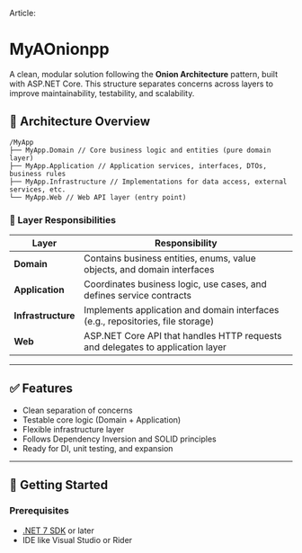 Article:

# MyAOnionpp

A clean, modular solution following the **Onion Architecture** pattern, built with ASP.NET Core. This structure separates concerns across layers to improve maintainability, testability, and scalability.

## 🧅 Architecture Overview

```
/MyApp
├── MyApp.Domain // Core business logic and entities (pure domain layer)
├── MyApp.Application // Application services, interfaces, DTOs, business rules
├── MyApp.Infrastructure // Implementations for data access, external services, etc.
└── MyApp.Web // Web API layer (entry point)
```


### 🔁 Layer Responsibilities

| Layer              | Responsibility                                                                 |
|-------------------|----------------------------------------------------------------------------------|
| **Domain**         | Contains business entities, enums, value objects, and domain interfaces         |
| **Application**    | Coordinates business logic, use cases, and defines service contracts            |
| **Infrastructure** | Implements application and domain interfaces (e.g., repositories, file storage) |
| **Web**            | ASP.NET Core API that handles HTTP requests and delegates to application layer  |

---

## ✅ Features

- Clean separation of concerns
- Testable core logic (Domain + Application)
- Flexible infrastructure layer
- Follows Dependency Inversion and SOLID principles
- Ready for DI, unit testing, and expansion

---

## 🚀 Getting Started

### Prerequisites

- [.NET 7 SDK](https://dotnet.microsoft.com/en-us/download/dotnet/7.0) or later
- IDE like Visual Studio or Rider


